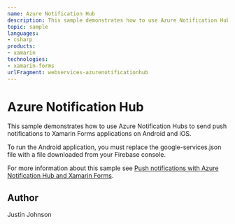 ```yaml
---
name: Azure Notification Hub
description: This sample demonstrates how to use Azure Notification Hubs to send push notifications to Xamarin Forms applications on Android and iOS. To run the Android application, you must replace the google-services.json file with a file downloaded from your Firebase console.
topic: sample
languages:
- csharp
products:
- xamarin
technologies:
- xamarin-forms
urlFragment: webservices-azurenotificationhub
---
```

Azure Notification Hub
============

This sample demonstrates how to use Azure Notification Hubs to send push notifications to Xamarin Forms applications on Android and iOS.

To run the Android application, you must replace the google-services.json file with a file downloaded from your Firebase console.

For more information about this sample see [Push notifications with Azure Notification Hub and Xamarin Forms](https://docs.microsoft.com/xamarin/xamarin-forms/data-cloud/push-notifications/azure-notification-hub).

Author
------

Justin Johnson
